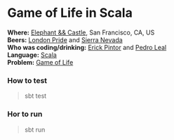 # Game of Life in Scala #

**Where:** [Elephant && Castle](http://www.elephantcastle.com/), San Francisco, CA, US  
**Beers:** [London Pride](http://www.fullers.co.uk/rte.asp?id=47) and [Sierra Nevada](http://www.sierranevada.com/)  
**Who was coding/drinking:** [Erick Pintor](https://github.com/erickpintor) and [Pedro Leal](https://github.com/pedrombl)  
**Language:** [Scala](http://www.scala-lang.org/)  
**Problem:** [Game of Life](http://en.wikipedia.org/wiki/Conway's_Game_of_Life)

### How to test ###
> sbt test

### Hor to run ###
> sbt run

